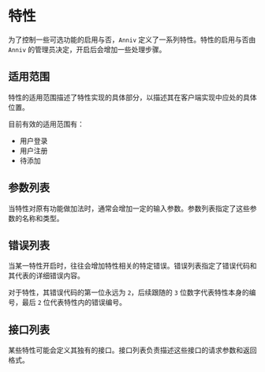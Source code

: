 # 特性

为了控制一些可选功能的启用与否，`Anniv` 定义了一系列特性。特性的启用与否由 `Anniv` 的管理员决定，开启后会增加一些处理步骤。

## 适用范围

特性的适用范围描述了特性实现的具体部分，以描述其在客户端实现中应处的具体位置。

目前有效的适用范围有：

- 用户登录
- 用户注册
- 待添加

## 参数列表

当特性对原有功能做加法时，通常会增加一定的输入参数。参数列表指定了这些参数的名称和类型。

## 错误列表

当某一特性开启时，往往会增加特性相关的特定错误。错误列表指定了错误代码和其代表的详细错误内容。

对于特性，其错误代码的第一位永远为 `2`，后续跟随的 `3` 位数字代表特性本身的编号，最后 `2` 位代表特性内的错误编号。

## 接口列表

某些特性可能会定义其独有的接口。接口列表负责描述这些接口的请求参数和返回格式。
